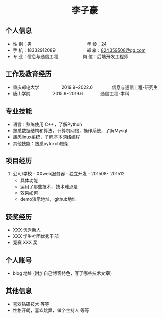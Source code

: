  <center>
     <h1>李子豪</h1>
 </center>

## 个人信息 

* 性 别：男&emsp;&emsp;&emsp;&emsp;&emsp;&emsp;&emsp;&emsp;&emsp;&emsp;&emsp;&emsp;&ensp;年 龄：24  
* 手 机：18332912089 &emsp;&emsp;&emsp;&emsp;&emsp;&emsp;&ensp;  邮 箱：824359508@qq.com    
* 专 业：信息与通信工程 &emsp;&emsp;&emsp;&emsp;&emsp;  岗 位：后端开发工程师

## 工作及教育经历
      
* 重庆邮电大学&emsp;&emsp;&emsp;&emsp;&emsp;2019.9~2022.6&emsp;&emsp;&emsp;&emsp; 信息与通信工程-研究生         
* 唐山学院&emsp;&emsp;&emsp;&emsp;&emsp;2015.9~2019.6&emsp;&emsp;&emsp;&emsp;通信工程-本科  

## 专业技能

* 语言：熟练使用 C++，了解Python
* 熟悉数据结构和算法，计算机网络，操作系统，了解Mysql
* 熟悉linux系统，了解基本网络编程
* 其他技能：熟悉pytorch框架

## 项目经历

1. 公司/学校 - XXweb服务器 - 独立开发 - 201508- 201512 
    * 具体功能 
    * 运用了那些技术，技术难点是
    * 效果如何
    * demo演示地址，github地址 



## 获奖经历
* XXX 优秀新人
* XXX 学生社团优秀干部
* 竞赛 XXX 奖

## 个人账号 
* blog 地址 (附加自己博客特色，写了哪些技术文章)


## 其他信息 
* 喜欢钻研技术 等等
* 性格开朗，喜欢跳舞，做个主持人 等等 

